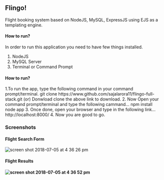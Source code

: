 <h2>Flingo!</h2>
<p>Flight booking system based on NodeJS, MySQL, ExpressJS using EJS as a templating engine.</p>

<h4>How to run?</h4>
<p>In order to run this application you need to have few things installed.</p>
<ol>
  <li>NodeJS</li>
  <li>MySQL Server</li>
  <li>Terminal or Command Prompt</li>
</ol>

<h4>How to run?</h4>
1.To run the app, type the following command in your command prompt/terminal.
   git clone https://www.github.com/sajalarora11/flingo-full-stack.git
 (or)
 Donwload clone the above link to download.
2. Now Open your command prompt/terminal and type the following cammand...
   npm install
   node app
3. Once done, open your browser and type in the following link...
  http://localhost:8000/
4.  Now you are good to go.

<h3>Screenshots</h3>

<h4>Flight Search Form</h4>

![screen shot 2018-07-05 at 4 36 26 pm](https://user-images.githubusercontent.com/20878052/42321518-e5544aa4-8076-11e8-891e-245048f45f6b.png)

<h4>Flight Results<h4>
  
![screen shot 2018-07-05 at 4 36 52 pm](https://user-images.githubusercontent.com/20878052/42321606-365e46de-8077-11e8-96f0-45daab0fe359.png)
